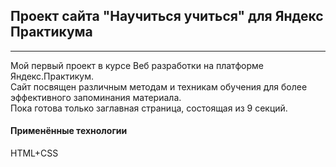 ## Проект сайта "Научиться учиться" для Яндекс Практикума
---------------------------------------------------------

Мой первый проект в курсе Веб разработки на платформе Яндекс.Практикум.  
Сайт посвящен различным методам и техникам обучения для более эффективного запоминания материала.  
Пока готова только заглавная страница, состоящая из 9 секций.

#### Применённые технологии
HTML+CSS
